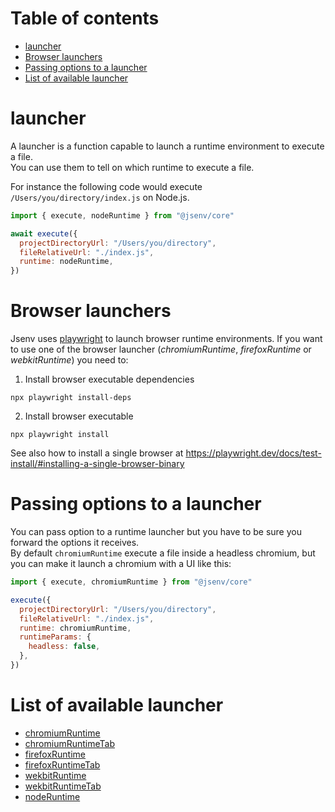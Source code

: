 # Table of contents

- [launcher](#launcher)
- [Browser launchers](#browser-launchers)
- [Passing options to a launcher](#passing-options-to-a-launcher)
- [List of available launcher](#List-of-available-launcher)

# launcher

A launcher is a function capable to launch a runtime environment to execute a file.<br />
You can use them to tell on which runtime to execute a file.<br />

For instance the following code would execute `/Users/you/directory/index.js` on Node.js.

```js
import { execute, nodeRuntime } from "@jsenv/core"

await execute({
  projectDirectoryUrl: "/Users/you/directory",
  fileRelativeUrl: "./index.js",
  runtime: nodeRuntime,
})
```

# Browser launchers

Jsenv uses [playwright](https://github.com/microsoft/playwright) to launch browser runtime environments. If you want to use one of the browser launcher (_chromiumRuntime_, _firefoxRuntime_ or _webkitRuntime_) you need to:

1. Install browser executable dependencies

```console
npx playwright install-deps
```

2. Install browser executable

```console
npx playwright install
```

See also how to install a single browser at https://playwright.dev/docs/test-install/#installing-a-single-browser-binary

# Passing options to a launcher

You can pass option to a runtime launcher but you have to be sure you forward the options it receives.<br />
By default `chromiumRuntime` execute a file inside a headless chromium, but you can make it launch a chromium with a UI like this:

```js
import { execute, chromiumRuntime } from "@jsenv/core"

execute({
  projectDirectoryUrl: "/Users/you/directory",
  fileRelativeUrl: "./index.js",
  runtime: chromiumRuntime,
  runtimeParams: {
    headless: false,
  },
})
```

# List of available launcher

- [chromiumRuntime](../src/launchBrowser.js)
- [chromiumRuntimeTab](../src/launchBrowser.js)
- [firefoxRuntime](../src/launchBrowser.js)
- [firefoxRuntimeTab](../src/launchBrowser.js)
- [wekbitRuntime](../src/launchBrowser.js)
- [wekbitRuntimeTab](../src/launchBrowser.js)
- [nodeRuntime](../src/launchNode.js)
